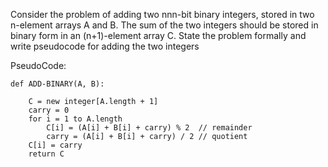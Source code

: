 Consider the problem of adding two nnn-bit binary integers, stored in two n-element arrays A and B. 
The sum of the two integers should be stored in binary form in an (n+1)-element array C. 
State the problem formally and write pseudocode for adding the two integers

PseudoCode:


	def ADD-BINARY(A, B):

		C = new integer[A.length + 1]
		carry = 0
	    for i = 1 to A.length
			C[i] = (A[i] + B[i] + carry) % 2  // remainder
			carry = (A[i] + B[i] + carry) / 2 // quotient
	    C[i] = carry
	    return C
  
  
